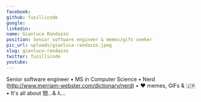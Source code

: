 ```yaml
---
facebook: 
github: fusillicode
google: 
linkedin: 
name: Gianluca Randazzo
position: Senior software engineer & memes/gifs seeker
pic_url: uploads/gianluca-randazzo.jpeg
slug: gianluca-randazzo
twitter: fusillicode
youtube: 
---
```

Senior software engineer • MS in Computer Science • Nerd (http://www.merriam-webster.com/dictionary/nerd) • ❤️ memes, GIFs & 🇯🇵 • It's all about 間...& λ...
